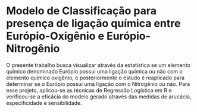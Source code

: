 # Modelo de Classificação para presença de ligação química entre Európio-Oxigênio e Európio-Nitrogênio

O presente trabalho busca visualizar através da estatística se um elemento químico denominado Európio possui uma ligação química ou não com o elemento químico oxigênio, e posteriormente o estudo é reaplicado para determinar se o Európio possui uma ligação com o Nitrogênio ou não. Para esse projeto, aplicou-se as técnicas de Regressão Logística em R e verificou-se a eficácia do modelo gerado através das medidas de arucácia, especificidade e sensibilidade.
